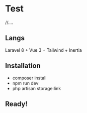 # Test

//....
<!-- [APP DEMO](https://luisbardev-cuestionario.herokuapp.com/) -->

## Langs

Laravel 8 + Vue 3 + Tailwind + Inertia

## Installation

- composer install
- npm run dev
- php artisan storage:link

## Ready!